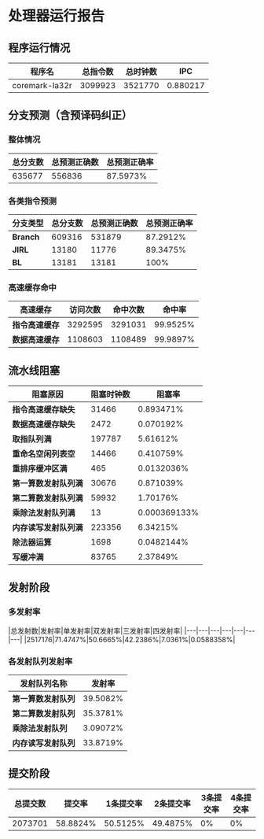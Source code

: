 # 处理器运行报告
## 程序运行情况
|程序名|总指令数|总时钟数|IPC|
|---|---|---|---|
|coremark-la32r|3099923|3521770|0.880217|

## 分支预测（含预译码纠正）
### 整体情况
|总分支数|总预测正确数|总预测正确率|
|---|---|---|
|635677|556836|87.5973%|

### 各类指令预测
|分支类型|总分支数|总预测正确数|总预测正确率|
|---|---|---|---|
|**Branch**| 609316 | 531879 | 87.2912%|
|**JIRL**| 13180 | 11776 | 89.3475%|
|**BL**| 13181 | 13181 | 100%|

### 高速缓存命中
|高速缓存|访问次数|命中次数|命中率|
|---|---|---|---|
|**指令高速缓存**| 3292595 | 3291031 | 99.9525%|
|**数据高速缓存**| 1108603 | 1108489 | 99.9897%|
## 流水线阻塞
|阻塞原因|阻塞时钟数|阻塞率|
|---|---|---|
|**指令高速缓存缺失**| 31466 | 0.893471%|
|**数据高速缓存缺失**| 2472 | 0.070192%|
|**取指队列满**| 197787 | 5.61612%|
|**重命名空闲列表空**|14466 | 0.410759%|
|**重排序缓冲区满**|465 | 0.0132036%|
|**第一算数发射队列满**|30676 | 0.871039%|
|**第二算数发射队列满**|59932 | 1.70176%|
|**乘除法发射队列满**|13 | 0.000369133%|
|**内存读写发射队列满**|223356 | 6.34215%|
|**除法器运算**|1698 | 0.0482144%|
|**写缓冲满**|83765 | 2.37849%|

## 发射阶段
### 多发射率
|总发射数|发射率|单发射率|双发射率|三发射率|四发射率|
|---|---|---|---|---|---|---|
|2517176|71.4747%|50.6665%|42.2386%|7.0361%|0.0588358%|

### 各发射队列发射率
|发射队列名称|发射率|
|---|---|
|**第一算数发射队列**|39.5082%|
|**第二算数发射队列**|35.3781%|
|**乘除法发射队列**|3.09072%|
|**内存读写发射队列**|33.8719%|

## 提交阶段
|总提交数|提交率|1条提交率|2条提交率|3条提交率|4条提交率|
|---|---|---|---|---|---|
|2073701|58.8824%|50.5125%|49.4875%|0%|0%|
